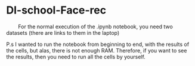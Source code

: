 # Dl-school-Face-rec

$\qquad$For the normal execution of the .ipynb notebook, you need two datasets (there are links to them in the laptop)

P.s I wanted to run the notebook from beginning to end, with the results of the cells, but alas, there is not enough RAM.
Therefore, if you want to see the results, then you need to run all the cells by yourself.
